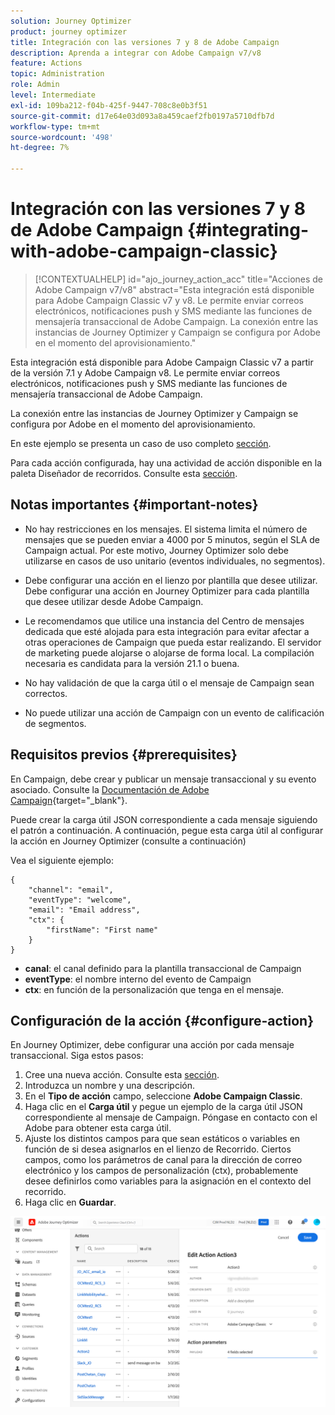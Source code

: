 ```yaml
---
solution: Journey Optimizer
product: journey optimizer
title: Integración con las versiones 7 y 8 de Adobe Campaign
description: Aprenda a integrar con Adobe Campaign v7/v8
feature: Actions
topic: Administration
role: Admin
level: Intermediate
exl-id: 109ba212-f04b-425f-9447-708c8e0b3f51
source-git-commit: d17e64e03d093a8a459caef2fb0197a5710dfb7d
workflow-type: tm+mt
source-wordcount: '498'
ht-degree: 7%

---
```


# Integración con las versiones 7 y 8 de Adobe Campaign {#integrating-with-adobe-campaign-classic}

>[!CONTEXTUALHELP]
>id="ajo_journey_action_acc"
>title="Acciones de Adobe Campaign v7/v8"
>abstract="Esta integración está disponible para Adobe Campaign Classic v7 y v8. Le permite enviar correos electrónicos, notificaciones push y SMS mediante las funciones de mensajería transaccional de Adobe Campaign. La conexión entre las instancias de Journey Optimizer y Campaign se configura por Adobe en el momento del aprovisionamiento."

Esta integración está disponible para Adobe Campaign Classic v7 a partir de la versión 7.1 y Adobe Campaign v8. Le permite enviar correos electrónicos, notificaciones push y SMS mediante las funciones de mensajería transaccional de Adobe Campaign.

La conexión entre las instancias de Journey Optimizer y Campaign se configura por Adobe en el momento del aprovisionamiento.

En este ejemplo se presenta un caso de uso completo [sección](../building-journeys/campaign-classic-use-case.md).

Para cada acción configurada, hay una actividad de acción disponible en la paleta Diseñador de recorridos. Consulte esta [sección](../building-journeys/using-adobe-campaign-classic.md).

## Notas importantes {#important-notes}

* No hay restricciones en los mensajes. El sistema limita el número de mensajes que se pueden enviar a 4000 por 5 minutos, según el SLA de Campaign actual. Por este motivo, Journey Optimizer solo debe utilizarse en casos de uso unitario (eventos individuales, no segmentos).

* Debe configurar una acción en el lienzo por plantilla que desee utilizar. Debe configurar una acción en Journey Optimizer para cada plantilla que desee utilizar desde Adobe Campaign.

* Le recomendamos que utilice una instancia del Centro de mensajes dedicada que esté alojada para esta integración para evitar afectar a otras operaciones de Campaign que pueda estar realizando. El servidor de marketing puede alojarse o alojarse de forma local. La compilación necesaria es candidata para la versión 21.1 o buena.

* No hay validación de que la carga útil o el mensaje de Campaign sean correctos.

* No puede utilizar una acción de Campaign con un evento de calificación de segmentos.

## Requisitos previos {#prerequisites}

En Campaign, debe crear y publicar un mensaje transaccional y su evento asociado. Consulte la [Documentación de Adobe Campaign](https://experienceleague.adobe.com/docs/campaign-classic/using/transactional-messaging/introduction/about-transactional-messaging.html#transactional-messaging){target=&quot;_blank&quot;}.

Puede crear la carga útil JSON correspondiente a cada mensaje siguiendo el patrón a continuación. A continuación, pegue esta carga útil al configurar la acción en Journey Optimizer (consulte a continuación)

Vea el siguiente ejemplo:

```
{
    "channel": "email",
    "eventType": "welcome",
    "email": "Email address",
    "ctx": {
        "firstName": "First name"
    }
}
```

* **canal**: el canal definido para la plantilla transaccional de Campaign
* **eventType**: el nombre interno del evento de Campaign
* **ctx**: en función de la personalización que tenga en el mensaje.

## Configuración de la acción {#configure-action}

En Journey Optimizer, debe configurar una acción por cada mensaje transaccional. Siga estos pasos:

1. Cree una nueva acción. Consulte esta [sección](../action/action.md).
1. Introduzca un nombre y una descripción.
1. En el **Tipo de acción** campo, seleccione **Adobe Campaign Classic**.
1. Haga clic en el **Carga útil** y pegue un ejemplo de la carga útil JSON correspondiente al mensaje de Campaign. Póngase en contacto con el Adobe para obtener esta carga útil.
1. Ajuste los distintos campos para que sean estáticos o variables en función de si desea asignarlos en el lienzo de Recorrido. Ciertos campos, como los parámetros de canal para la dirección de correo electrónico y los campos de personalización (ctx), probablemente desee definirlos como variables para la asignación en el contexto del recorrido.
1. Haga clic en **Guardar**.

![](assets/accintegration1.png)
